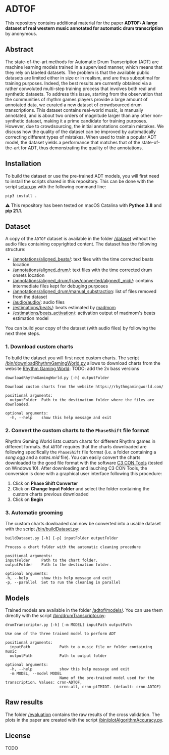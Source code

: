 # ADTOF
This repository contains additional material for the paper **ADTOF: A large dataset of real western music annotated for automatic drum transcription** by anonymous.

## Abstract
The state-of-the-art methods for Automatic Drum Transcription (ADT) are machine learning models trained in a supervised manner, which means that they rely on labeled datasets. The problem is that the available public datasets are limited either in size or in realism, and are thus suboptimal for training purposes. Indeed, the best results are currently obtained via a rather convoluted multi-step training process that involves both real and synthetic datasets. To address this issue, starting from the observation that the communities of rhythm games players provide a large amount of annotated data, we curated a new dataset of crowdsourced drum transcriptions. This dataset contains real-world music, is manually annotated, and is about two orders of magnitude larger than any other non-synthetic dataset, making it a prime candidate for training purposes. However, due to crowdsourcing, the initial annotations contain mistakes. We discuss how the quality of the dataset can be improved by automatically correcting different types of mistakes. When used to train a popular ADT model, the dataset yields a performance that matches that of the state-of-the-art for ADT, thus demonstrating the quality of the annotations.

## Installation
To build the dataset or use the pre-trained ADT models, you will first need to install the scripts shared in this repository. This can be done with the script [setup.py](./setup.py) with the following command line:

    pip3 install .

:warning: This repository has been tested on macOS Catalina with **Python 3.8** and **pip 21.1**.


## Dataset
A copy of the `ADTOF` dataset is available in the folder [/dataset](/dataset) without the audio files containing copyrighted content. The dataset has the following structure:
- [/annotations/aligned_beats/](./dataset/annotations/aligned_beats/): text files with the time corrected beats location
- [/annotations/aligned_drum/](./dataset/annotations/aligned_drum/): text files with the time corrected drum onsets location
- [/annotations/aligned_drum/[raw/converted/aligned]_midi/](./dataset/annotations/): contains intermediate files kept for debuging purposes
- [/annotations/aligned_drum/manual_substraction](./dataset/annotations/manual_substraction): list of files removed from the dataset 
- [/audio/audio/](./dataset/audio/audio): audio files 
- [/estimations/beats/](./dataset/estimations/beats): beats estimated by [madmom](https://github.com/CPJKU/madmom)
- [/estimations/beats_activation/](./dataset/estimations/beats_activation): activation output of madmom's beats estimation model

You can build your copy of the dataset (with audio files) by following the next three steps.

### 1. Download custom charts
To build the dataset you will first need custom charts. The script [/bin/downloadRhythmGamingWorld.py](/bin/downloadRhythmGamingWorld.py) allows to download charts from the website [Rhythm Gaming World](https://rhythmgamingworld.com/):
TODO: add the 2x bass versions

    downloadRhythmGamingWorld.py [-h] outputFolder

    Download custom charts fron the website https://rhythmgamingworld.com/

    positional arguments:
      outputFolder  Path to the destination folder where the files are downloaded.

    optional arguments:
      -h, --help    show this help message and exit

### 2. Convert the custom charts to the `PhaseShift` file format
Rhythm Gaming World lists custom charts for different Rhythm games in different formats. But `ADTOF` requires that the charts downloaded are following specifically the `PhaseShift` file format (i.e. a folder containing a *song.ogg* and a *notes.mid* file). You can easily convert the charts downloaded to the good file format with the software [C3 CON Tools](https://rhythmgamingworld.com/forums/topic/c3-con-tools-v401-8142020-weve-only-just-begun/) (tested on Windows 10). After downloading and lauching C3 CON Tools, the conversion is done with a graphical user interface following this procedure:
1. Click on **Phase Shift Converter**
2. Click on **Change Input Folder** and select the folder containing the custom charts previous downloaded
3. Click on **Begin**

### 3. Automatic grooming
The custom charts dowloaded can now be converted into a usable dataset with the script [/bin/buildDataset.py](/bin/buildDataset.py):

    buildDataset.py [-h] [-p] inputFolder outputFolder

    Process a chart folder with the automatic cleaning procedure

    positional arguments:
    inputFolder     Path to the chart folder.
    outputFolder    Path to the destination folder.

    optional arguments:
    -h, --help      show this help message and exit
    -p, --parallel  Set to run the cleaning in parallel


## Models
Trained models are available in the folder [/adtof/models/](./adtof/models). You can use them directly with the script [/bin/drumTranscriptor.py](/bin/drumTranscriptor.py):

    drumTranscriptor.py [-h] [-m MODEL] inputPath outputPath

    Use one of the three trained model to perform ADT

    positional arguments:
      inputPath             Path to a music file or folder containing music
      outputPath            Path to output folder

    optional arguments:
      -h, --help            show this help message and exit
      -m MODEL, --model MODEL
                            Name of the pre-trained model used for the transcription. Values: crnn-ADTOF,
                            crnn-all, crnn-ptTMIDT. (default: crnn-ADTOF)

## Raw results
The folder [/evaluation](./evaluation) contains the raw results of the cross validation. The plots in the paper are created with the script [/bin/plotAlgorithmAccuracy.py](/bin/plotAlgorithmAccuracy.py).

## License
TODO